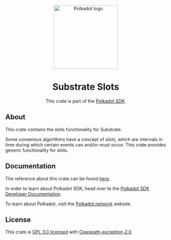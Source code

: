 <div align="center">

<img
alt="Polkadot logo" width="200"
src="https://raw.githubusercontent.com/paritytech/polkadot-sdk/rzadp/readmes/docs/images/Polkadot_Logo_Horizontal_Pink_BlackOnWhite.png">

# Substrate Slots

This crate is part of the [Polkadot SDK](https://github.com/paritytech/polkadot-sdk/).

</div>

## About

This crate contains the slots functionality for Substrate.

Some consensus algorithms have a concept of *slots*, which are intervals in
time during which certain events can and/or must occur.  This crate
provides generic functionality for slots.

## Documentation

The reference about this crate can be found [here](https://paritytech.github.io/polkadot-sdk/master/sc_consensus_slots).

In order to learn about Polkadot SDK, head over to the [Polkadot SDK Developer Documentation](https://paritytech.github.io/polkadot-sdk/master/polkadot_sdk_docs/index.html).

To learn about Polkadot, visit the [Polkadot.network](https://polkadot.network/) website.

## License

This crate is [GPL 3.0 licensed](https://spdx.org/licenses/GPL-3.0-or-later.html) with [Classpath-exception-2.0](https://spdx.org/licenses/Classpath-exception-2.0.html).
